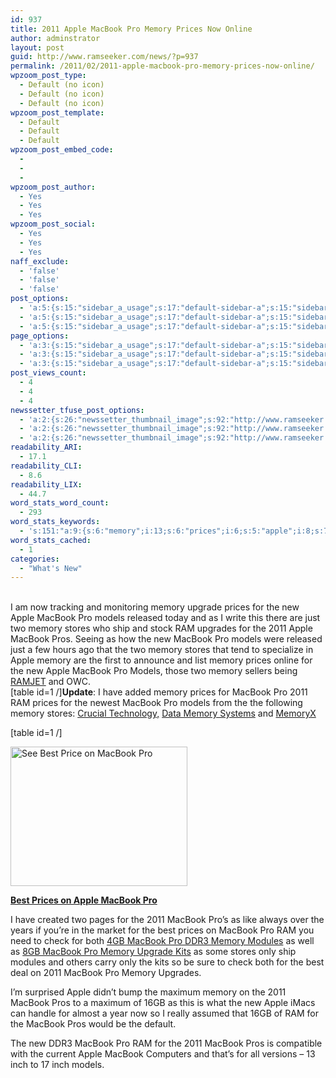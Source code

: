 ```yaml
---
id: 937
title: 2011 Apple MacBook Pro Memory Prices Now Online
author: adminstrator
layout: post
guid: http://www.ramseeker.com/news/?p=937
permalink: /2011/02/2011-apple-macbook-pro-memory-prices-now-online/
wpzoom_post_type:
  - Default (no icon)
  - Default (no icon)
  - Default (no icon)
wpzoom_post_template:
  - Default
  - Default
  - Default
wpzoom_post_embed_code:
  - 
  - 
  - 
wpzoom_post_author:
  - Yes
  - Yes
  - Yes
wpzoom_post_social:
  - Yes
  - Yes
  - Yes
naff_exclude:
  - 'false'
  - 'false'
  - 'false'
post_options:
  - 'a:5:{s:15:"sidebar_a_usage";s:17:"default-sidebar-a";s:15:"sidebar_b_usage";s:17:"default-sidebar-b";s:9:"hwa_usage";s:17:"default-headerbar";s:8:"ad_above";s:0:"";s:8:"ad_below";s:0:"";}'
  - 'a:5:{s:15:"sidebar_a_usage";s:17:"default-sidebar-a";s:15:"sidebar_b_usage";s:17:"default-sidebar-b";s:9:"hwa_usage";s:17:"default-headerbar";s:8:"ad_above";s:0:"";s:8:"ad_below";s:0:"";}'
  - 'a:5:{s:15:"sidebar_a_usage";s:17:"default-sidebar-a";s:15:"sidebar_b_usage";s:17:"default-sidebar-b";s:9:"hwa_usage";s:17:"default-headerbar";s:8:"ad_above";s:0:"";s:8:"ad_below";s:0:"";}'
page_options:
  - 'a:3:{s:15:"sidebar_a_usage";s:17:"default-sidebar-a";s:15:"sidebar_b_usage";s:17:"default-sidebar-b";s:9:"hwa_usage";s:17:"default-headerbar";}'
  - 'a:3:{s:15:"sidebar_a_usage";s:17:"default-sidebar-a";s:15:"sidebar_b_usage";s:17:"default-sidebar-b";s:9:"hwa_usage";s:17:"default-headerbar";}'
  - 'a:3:{s:15:"sidebar_a_usage";s:17:"default-sidebar-a";s:15:"sidebar_b_usage";s:17:"default-sidebar-b";s:9:"hwa_usage";s:17:"default-headerbar";}'
post_views_count:
  - 4
  - 4
  - 4
newssetter_tfuse_post_options:
  - 'a:2:{s:26:"newssetter_thumbnail_image";s:92:"http://www.ramseeker.com/wp-content/uploads/2011/03/Screen-shot-2011-03-24-at-7.39.14-AM.png";s:24:"newssetter_disable_image";s:4:"true";}'
  - 'a:2:{s:26:"newssetter_thumbnail_image";s:92:"http://www.ramseeker.com/wp-content/uploads/2011/03/Screen-shot-2011-03-24-at-7.39.14-AM.png";s:24:"newssetter_disable_image";s:4:"true";}'
  - 'a:2:{s:26:"newssetter_thumbnail_image";s:92:"http://www.ramseeker.com/wp-content/uploads/2011/03/Screen-shot-2011-03-24-at-7.39.14-AM.png";s:24:"newssetter_disable_image";s:4:"true";}'
readability_ARI:
  - 17.1
readability_CLI:
  - 8.6
readability_LIX:
  - 44.7
word_stats_word_count:
  - 293
word_stats_keywords:
  - 's:151:"a:9:{s:6:"memory";i:13;s:6:"prices";i:6;s:5:"apple";i:8;s:7:"macbook";i:17;s:6:"models";i:5;s:6:"stores";i:4;i:2011;i:6;s:4:"pros";i:4;s:4:"best";i:3;}";'
word_stats_cached:
  - 1
categories:
  - "What's New"
---
```

&nbsp;  
I am now tracking and monitoring memory upgrade prices for the new Apple MacBook Pro models released today and as I write this there are just two memory stores who ship and stock RAM upgrades for the 2011 Apple MacBook Pros. Seeing as how the new MacBook Pro models were released just a few hours ago that the two memory stores that tend to specialize in Apple memory are the first to announce and list memory prices online for the new Apple MacBook Pro Models, those two memory sellers being [RAMJET][1] and OWC.  
[table id=1 /]**Update**: I have added memory prices for MacBook Pro 2011 RAM prices for the newest MacBook Pro models from the the following memory stores: [Crucial Technology,][2] [Data Memory Systems][3] and [MemoryX][4]

[table id=1 /]

<div>
</div>

[<img title="Best Price MacBook Pro" src="http://www.ramseeker.com/wp-content/uploads/2011/03/Screen-shot-2011-03-24-at-7.39.14-AM.png" alt="See Best Price on MacBook Pro" width="283" height="223" />][5]

**[Best Prices on Apple MacBook Pro][5]**

<div>
</div>

I have created two pages for the 2011 MacBook Pro&#8217;s as like always over the years if you&#8217;re in the market for the best prices on MacBook Pro RAM you need to check for both [4GB MacBook Pro DDR3 Memory Modules][6] as well as [8GB MacBook Pro Memory Upgrade Kits][7] as some stores only ship modules and others carry only the kits so be sure to check both for the best deal on 2011 MacBook Pro Memory Upgrades.

I&#8217;m surprised Apple didn&#8217;t bump the maximum memory on the 2011 MacBook Pros to a maximum of 16GB as this is what the new Apple iMacs can handle for almost a year now so I really assumed that 16GB of RAM for the MacBook Pros would be the default.

The new DDR3 MacBook Pro RAM for the 2011 MacBook Pros is compatible with the current Apple MacBook Computers and that&#8217;s for all versions &#8211; 13 inch to 17 inch models.

 [1]: http://www.ramseeker.com/ramjet
 [2]: http://www.ramseeker.com/crucial
 [3]: http://www.ramseeker.com/dms
 [4]: http://www.ramseeker.com/memoryx
 [5]: http://www.amazon.com/gp/product/B002QQ8H8I/ref=as_li_ss_tl?ie=UTF8&tag=rasmeeker-20&linkCode=as2&camp=1789&creative=390957&creativeASIN=B002QQ8H8I
 [6]: http://www.ramseeker.com/memory/MacBook_Pro_DDR3_1333Mhz_Memory_Upgrades-4gb/
 [7]: http://www.ramseeker.com/memory/MacBook_Pro_DDR3_1333Mhz_Memory_Upgrade_Kits-8gb/